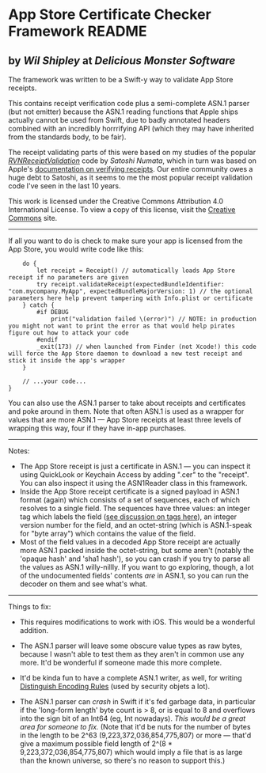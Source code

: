 #  App Store Certificate Checker Framework README

## by *Wil Shipley* at *Delicious Monster Software*

The framework was written to be a Swift-y way to validate App Store receipts.

This contains receipt verification code plus a semi-complete ASN.1 parser (but not emitter) because the ASN.1 reading functions that Apple ships actually cannot be used from Swift, due to badly annotated headers combined with an incredibly horrrifying API (which they may have inherited from the standards body, to be fair).

The receipt validating parts of this were based on my studies of the popular [_RVNReceiptValidation_](https://gist.github.com/sazameki/3026845) code by _Satoshi Numata_, which in turn was based on Apple's [documentation on verifying receipts](https://developer.apple.com/library/content/releasenotes/General/ValidateAppStoreReceipt/Introduction.html#//apple_ref/doc/uid/TP40010573-CH105-SW1). Our entire community owes a huge debt to Satoshi, as it seems to me the most popular receipt validation code I've seen in the last 10 years.

This work is licensed under the Creative Commons Attribution 4.0 International License. To view a copy of this license, visit the [Creative Commons](http://creativecommons.org/licenses/by/4.0/) site.

***

If all you want to do is check to make sure your app is licensed from the App Store, you would write code like this:

```func applicationWillFinishLaunching(_ notification: Notification) {
    do {
        let receipt = Receipt() // automatically loads App Store receipt if no parameters are given
        try receipt.validateReceipt(expectedBundleIdentifier: "com.mycompany.MyApp", expectedBundleMajorVersion: 1) // the optional parameters here help prevent tampering with Info.plist or certificate
    } catch {
        #if DEBUG
            print("validation failed \(error)") // NOTE: in production you might not want to print the error as that would help pirates figure out how to attack your code
        #endif
        _exit(173) // when launched from Finder (not Xcode!) this code will force the App Store daemon to download a new test receipt and stick it inside the app's wrapper
    }

    // ...your code...
}
```

You can also use the ASN.1 parser to take about receipts and certificates and poke around in them. Note that often ASN.1 is used as a wrapper for values that are more ASN.1 — App Store receipts at least three levels of wrapping this way, four if they have in-app purchases.

***

Notes:

* The App Store receipt is just a certificate in ASN.1 — you can inspect it using QuickLook or Keychain Access by adding ".cer" to the "receipt". You can also inspect it using the ASN1Reader class in this framework.
* Inside the App Store receipt certificate is a signed payload in ASN.1 format (again) which consists of a set of sequences, each of which resolves to a single field. The sequences have three values: an integer tag which labels the field ([see discussion on tags here](https://developer.apple.com/library/content/releasenotes/General/ValidateAppStoreReceipt/Chapters/ReceiptFields.html)), an integer version number for the field, and an octet-string (which is ASN.1-speak for "byte array") which contains the value of the field.
* Most of the field values in a decoded App Store receipt are actually more ASN.1 packed inside the octet-string, but some aren't (notably the 'opaque hash' and 'sha1 hash'), so you can crash if you try to parse all the values as ASN.1 willy-nillly. If you want to go exploring, though, a lot of the undocumented fields' contents _are_ in ASN.1, so you can run the decoder on them and see what's what.

***

Things to fix:

* This requires modifications to work with iOS. This would be a wonderful addition.

* The ASN.1 parser will leave some obscure value types as raw bytes, because I wasn't able to test them as they aren't in common use any more. It'd be wonderful if someone made this more complete.

* It'd be kinda fun to have a complete ASN.1 writer, as well, for writing [Distinguish Encoding Rules](https://en.wikipedia.org/wiki/X.690) (used by security objets a lot).

* The ASN.1 parser can _crash_ in Swift if it's fed garbage data, in particular if the 'long-form length' byte count is > 8, or is equal to 8 and overflows into the sign bit of an Int64 (eg, Int nowadays). *This would be a great area for someone to fix.* (Note that it'd be nuts for the number of bytes in the length to be 2^63 (9,223,372,036,854,775,807) or more — that'd give a maximum possible field length of 2^(8 * 9,223,372,036,854,775,807) which would imply a file that is as large than the known universe, so there's no reason to support this.)